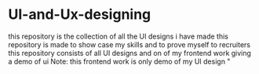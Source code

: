 # UI-and-Ux-designing
this repository is the collection of all the UI designs i have made this repository is made to show case my skills and to prove myself to recruiters 
this repository consists of all UI designs and on of my frontend work giving a demo of ui 
Note: this frontend work is only demo of my UI design "

